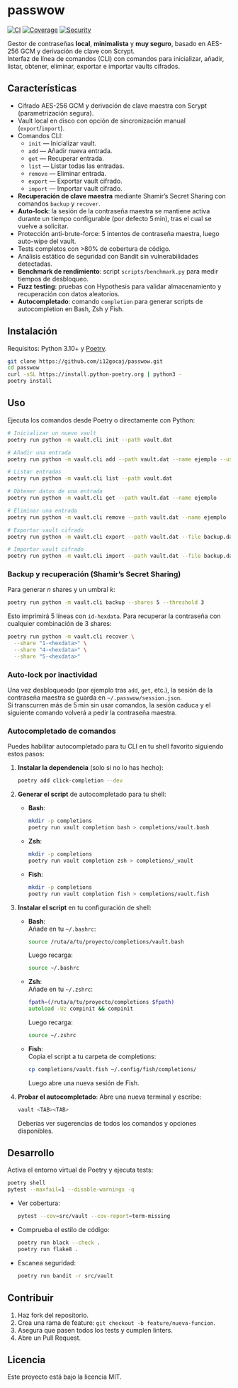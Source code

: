 # passwow

[![CI](https://github.com/i12gocaj/passwow/actions/workflows/ci.yml/badge.svg)](https://github.com/i12gocaj/passwow/actions/workflows/ci.yml)
[![Coverage](https://img.shields.io/badge/coverage-84%25-brightgreen)]()
[![Security](https://img.shields.io/badge/security-bandit_passed-green)]()

Gestor de contraseñas **local**, **minimalista** y **muy seguro**, basado en AES-256 GCM y derivación de clave con Scrypt.  
Interfaz de línea de comandos (CLI) con comandos para inicializar, añadir, listar, obtener, eliminar, exportar e importar vaults cifrados.

## Características

- Cifrado AES-256 GCM y derivación de clave maestra con Scrypt (parametrización segura).
- Vault local en disco con opción de sincronización manual (`export`/`import`).
- Comandos CLI:  
  - `init` — Inicializar vault.  
  - `add` — Añadir nueva entrada.  
  - `get` — Recuperar entrada.  
  - `list` — Listar todas las entradas.  
  - `remove` — Eliminar entrada.  
  - `export` — Exportar vault cifrado.  
  - `import` — Importar vault cifrado.  
- **Recuperación de clave maestra** mediante Shamir’s Secret Sharing con comandos `backup` y `recover`.
- **Auto-lock**: la sesión de la contraseña maestra se mantiene activa durante un tiempo configurable (por defecto 5 min), tras el cual se vuelve a solicitar.
- Protección anti-brute-force: 5 intentos de contraseña maestra, luego auto-wipe del vault.
- Tests completos con >80% de cobertura de código.
- Análisis estático de seguridad con Bandit sin vulnerabilidades detectadas.
- **Benchmark de rendimiento**: script `scripts/benchmark.py` para medir tiempos de desbloqueo.
- **Fuzz testing**: pruebas con Hypothesis para validar almacenamiento y recuperación con datos aleatorios.
- **Autocompletado**: comando `completion` para generar scripts de autocompletion en Bash, Zsh y Fish.

## Instalación

Requisitos: Python 3.10+ y [Poetry](https://python-poetry.org/).

```bash
git clone https://github.com/i12gocaj/passwow.git
cd passwow
curl -sSL https://install.python-poetry.org | python3 -
poetry install
```

## Uso

Ejecuta los comandos desde Poetry o directamente con Python:

```bash
# Inicializar un nuevo vault
poetry run python -m vault.cli init --path vault.dat

# Añadir una entrada
poetry run python -m vault.cli add --path vault.dat --name ejemplo --user miusuario

# Listar entradas
poetry run python -m vault.cli list --path vault.dat

# Obtener datos de una entrada
poetry run python -m vault.cli get --path vault.dat --name ejemplo

# Eliminar una entrada
poetry run python -m vault.cli remove --path vault.dat --name ejemplo

# Exportar vault cifrado
poetry run python -m vault.cli export --path vault.dat --file backup.dat

# Importar vault cifrado
poetry run python -m vault.cli import --path vault.dat --file backup.dat
```

### Backup y recuperación (Shamir’s Secret Sharing)

Para generar *n* shares y un umbral *k*:
```bash
poetry run python -m vault.cli backup --shares 5 --threshold 3
```
Esto imprimirá 5 líneas con `id-hexdata`. Para recuperar la contraseña con cualquier combinación de 3 shares:
```bash
poetry run python -m vault.cli recover \
  --share "1-<hexdata>" \
  --share "4-<hexdata>" \
  --share "5-<hexdata>"
```

### Auto-lock por inactividad

Una vez desbloqueado (por ejemplo tras `add`, `get`, etc.), la sesión de la contraseña maestra se guarda en `~/.passwow/session.json`.  
Si transcurren más de 5 min sin usar comandos, la sesión caduca y el siguiente comando volverá a pedir la contraseña maestra.

### Autocompletado de comandos

Puedes habilitar autocompletado para tu CLI en tu shell favorito siguiendo estos pasos:

1. **Instalar la dependencia** (solo si no lo has hecho):
   ```bash
   poetry add click-completion --dev
   ```

2. **Generar el script** de autocompletado para tu shell:
   
   - **Bash**:
     ```bash
     mkdir -p completions
     poetry run vault completion bash > completions/vault.bash
     ```
   - **Zsh**:
     ```bash
     mkdir -p completions
     poetry run vault completion zsh > completions/_vault
     ```
   - **Fish**:
     ```bash
     mkdir -p completions
     poetry run vault completion fish > completions/vault.fish
     ```

3. **Instalar el script** en tu configuración de shell:

   - **Bash**:  
     Añade en tu `~/.bashrc`:
     ```bash
     source /ruta/a/tu/proyecto/completions/vault.bash
     ```
     Luego recarga:
     ```bash
     source ~/.bashrc
     ```

   - **Zsh**:  
     Añade en tu `~/.zshrc`:
     ```zsh
     fpath=(/ruta/a/tu/proyecto/completions $fpath)
     autoload -Uz compinit && compinit
     ```
     Luego recarga:
     ```bash
     source ~/.zshrc
     ```

   - **Fish**:  
     Copia el script a tu carpeta de completions:
     ```bash
     cp completions/vault.fish ~/.config/fish/completions/
     ```
     Luego abre una nueva sesión de Fish.

4. **Probar el autocompletado**:
   Abre una nueva terminal y escribe:
   ```bash
   vault <TAB><TAB>
   ```
   Deberías ver sugerencias de todos los comandos y opciones disponibles.

## Desarrollo

Activa el entorno virtual de Poetry y ejecuta tests:

```bash
poetry shell
pytest --maxfail=1 --disable-warnings -q
```

- Ver cobertura:
  ```bash
  pytest --cov=src/vault --cov-report=term-missing
  ```
- Comprueba el estilo de código:
  ```bash
  poetry run black --check .
  poetry run flake8 .
  ```
- Escanea seguridad:
  ```bash
  poetry run bandit -r src/vault
  ```

## Contribuir

1. Haz fork del repositorio.  
2. Crea una rama de feature: `git checkout -b feature/nueva-funcion`.  
3. Asegura que pasen todos los tests y cumplen linters.  
4. Abre un Pull Request.

## Licencia

Este proyecto está bajo la licencia MIT.  